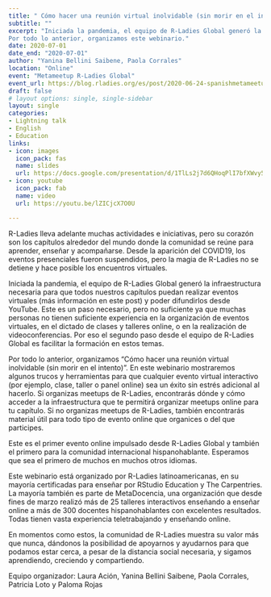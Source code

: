 ```yaml
---
title: " Cómo hacer una reunión virtual inolvidable (sin morir en el intento)"
subtitle: ""
excerpt: "Iniciada la pandemia, el equipo de R-Ladies Global generó la infraestructura necesaria para que todos nuestros capítulos puedan realizar eventos virtuales (más información en este post) y poder difundirlos desde YouTube. Este es un paso necesario, pero no suficiente ya que muchas personas no tienen suficiente experiencia en la organización de eventos virtuales, en el dictado de clases y talleres online, o en la realización de videoconferencias. Por eso el segundo paso desde el equipo de R-Ladies Global es facilitar la formación en estos temas.
Por todo lo anterior, organizamos este webinario."
date: 2020-07-01
date_end: "2020-07-01"
author: "Yanina Bellini Saibene, Paola Corrales"
location: "Online"
event: "Metameetup R-Ladies Global"
event_url: https://blog.rladies.org/es/post/2020-06-24-spanishmetameetup/
draft: false
# layout options: single, single-sidebar
layout: single
categories:
- Lightning talk
- English
- Education
links:
- icon: images
  icon_pack: fas
  name: slides
  url: https://docs.google.com/presentation/d/1TlLs2j7d6QHoqPlI7bfXWvy5G597zxQDl9WM7zX6cCk/edit?usp=sharing
- icon: youtube
  icon_pack: fab
  name: video
  url: https://youtu.be/lZICjcX7O0U

---
```


R-Ladies lleva adelante muchas actividades e iniciativas, pero su corazón son los capítulos alrededor del mundo donde la comunidad se reúne para aprender, enseñar y acompañarse. Desde la aparición del COVID19, los eventos presenciales fueron suspendidos, pero la magia de R-Ladies no se detiene y hace posible los encuentros virtuales.

Iniciada la pandemia, el equipo de R-Ladies Global generó la infraestructura necesaria para que todos nuestros capítulos puedan realizar eventos virtuales (más información en este post) y poder difundirlos desde YouTube. Este es un paso necesario, pero no suficiente ya que muchas personas no tienen suficiente experiencia en la organización de eventos virtuales, en el dictado de clases y talleres online, o en la realización de videoconferencias. Por eso el segundo paso desde el equipo de R-Ladies Global es facilitar la formación en estos temas.

Por todo lo anterior, organizamos “Cómo hacer una reunión virtual inolvidable (sin morir en el intento)”. En este webinario mostraremos algunos trucos y herramientas para que cualquier evento virtual interactivo (por ejemplo, clase, taller o panel online) sea un éxito sin estrés adicional al hacerlo. Si organizas meetups de R-Ladies, encontrarás dónde y cómo acceder a la infraestructura que te permitirá organizar meetups online para tu capítulo. Si no organizas meetups de R-Ladies, también encontrarás material útil para todo tipo de evento online que organices o del que participes.

Este es el primer evento online impulsado desde R-Ladies Global y también el primero para la comunidad internacional hispanohablante. Esperamos que sea el primero de muchos en muchos otros idiomas.

Este webinario está organizado por R-Ladies latinoamericanas, en su mayoría certificadas para enseñar por RStudio Education y The Carpentries. La mayoría también es parte de MetaDocencia, una organización que desde fines de marzo realizó más de 25 talleres interactivos enseñando a enseñar online a más de 300 docentes hispanohablantes con excelentes resultados. Todas tienen vasta experiencia teletrabajando y enseñando online.

En momentos como estos, la comunidad de R-Ladies muestra su valor más que nunca, dándonos la posibilidad de apoyarnos y ayudarnos para que podamos estar cerca, a pesar de la distancia social necesaria, y sigamos aprendiendo, creciendo y compartiendo.

Equipo organizador: Laura Ación, Yanina Bellini Saibene, Paola Corrales, Patricia Loto y Paloma Rojas
